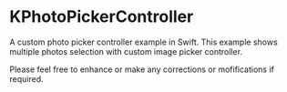 # KPhotoPickerController

A custom photo picker controller example in Swift.
This example shows multiple photos selection with custom image picker controller.

Please feel free to enhance or make any corrections or mofifications if required.
